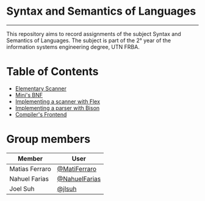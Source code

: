 # Syntax and Semantics of Languages
---
This repository aims to record assignments of the subject Syntax and Semantics of Languages. The subject is part of the 2° year of the information systems engineering degree, UTN FRBA.

Table of Contents
=================
* [Elementary Scanner](#elementary-scanner)
* [Mini's BNF](#minis-bnf)
* [Implementing a scanner with Flex](#implementing-a-scanner-with-flex)
* [Implementing a parser with Bison](#implementing-a-parser-with-bison)
* [Compiler's Frontend](#compilers-frontend)

# Group members
|     Member     |                       User                       |
| -------------- | ------------------------------------------------ |
| Matias Ferraro | [@MatiFerraro](https://github.com/MatiFerraro)   |
| Nahuel Farias  | [@NahuelFarias](https://github.com/NahuelFarias) |
| Joel Suh       | [@jlsuh](https://github.com/jlsuh)               |